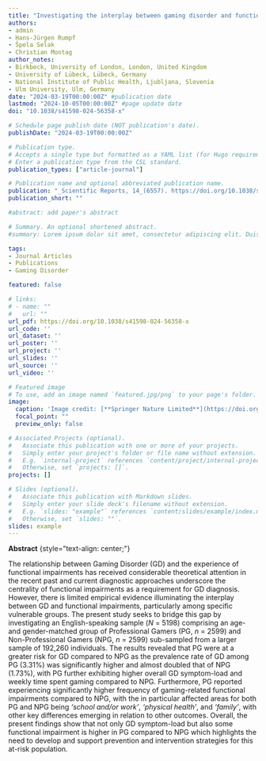 ```yaml
---
title: "Investigating the interplay between gaming disorder and functional impairments in professional esports gaming"
authors:
- admin
- Hans-Jürgen Rumpf
- Špela Selak
- Christian Montag
author_notes:
- Birkbeck, University of London, London, United Kingdom
- University of Lübeck, Lübeck, Germany
- National Institute of Public Health, Ljubljana, Slovenia
- Ulm University, Ulm, Germany
date: "2024-03-19T00:00:00Z" #publication date
lastmod: "2024-10-05T00:00:00Z" #page update date
doi: "10.1038/s41598-024-56358-x"

# Schedule page publish date (NOT publication's date).
publishDate: "2024-03-19T00:00:00Z"

# Publication type.
# Accepts a single type but formatted as a YAML list (for Hugo requirements).
# Enter a publication type from the CSL standard.
publication_types: ["article-journal"]

# Publication name and optional abbreviated publication name.
publication: "_Scientific Reports, 14_(6557). https://doi.org/10.1038/s41598-024-56358-x"
publication_short: ""

#abstract: add paper's abstract

# Summary. An optional shortened abstract.
#summary: Lorem ipsum dolor sit amet, consectetur adipiscing elit. Duis posuere tellus ac convallis placerat. Proin tincidunt magna sed ex sollicitudin condimentum.

tags:
- Journal Articles
- Publications
- Gaming Disorder

featured: false

# links:
# - name: ""
#   url: ""
url_pdf: https://doi.org/10.1038/s41598-024-56358-x
url_code: ''
url_dataset: ''
url_poster: ''
url_project: ''
url_slides: ''
url_source: ''
url_video: ''

# Featured image
# To use, add an image named `featured.jpg/png` to your page's folder. 
image:
  caption: 'Image credit: [**Springer Nature Limited**](https://doi.org/10.1038/s41598-024-56358-x)'
  focal_point: ""
  preview_only: false

# Associated Projects (optional).
#   Associate this publication with one or more of your projects.
#   Simply enter your project's folder or file name without extension.
#   E.g. `internal-project` references `content/project/internal-project/index.md`.
#   Otherwise, set `projects: []`.
projects: []

# Slides (optional).
#   Associate this publication with Markdown slides.
#   Simply enter your slide deck's filename without extension.
#   E.g. `slides: "example"` references `content/slides/example/index.md`.
#   Otherwise, set `slides: ""`.
slides: example
---
```


**Abstract**
{style="text-align: center;"}

The relationship between Gaming Disorder (GD) and the experience of functional impairments 
has received considerable theoretical attention in the recent past and current diagnostic
approaches underscore the centrality of functional impairments as a requirement for GD diagnosis.
However, there is limited empirical evidence illuminating the interplay between GD and functional
impairments, particularly among specific vulnerable groups. The present study seeks to bridge this 
gap by investigating an English-speaking sample (_N_ = 5198) comprising an age- and gender-matched 
group of Professional Gamers (PG, _n_ = 2599) and Non-Professional Gamers (NPG, _n_ = 2599) sub-sampled 
from a larger sample of 192,260 individuals. The results revealed that PG were at a greater risk 
for GD compared to NPG as the prevalence rate of GD among PG (3.31%) was significantly higher and 
almost doubled that of NPG (1.73%), with PG further exhibiting higher overall GD symptom-load and 
weekly time spent gaming compared to NPG. Furthermore, PG reported experiencing significantly higher 
frequency of gaming-related functional impairments compared to NPG, with the in particular affected 
areas for both PG and NPG being _‘school and/or work’_, _‘physical health’_, and _‘family’_, with other key 
differences emerging in relation to other outcomes. Overall, the present findings show that not only 
GD symptom-load but also some functional impairment is higher in PG compared to NPG which highlights
the need to develop and support prevention and intervention strategies for this at-risk population.